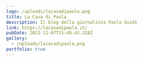 ```yaml
---
logo: /uploads/lacasadipaola.png
title: La Casa di Paola
description: Il blog della giornalista Paola Guidi
link: https://lacasadipaola.it/
pubDate: 2022-11-07T15:49:43.328Z
gallery:
  - /uploads/lacasadipaola.png
portfolio: true
---
```

